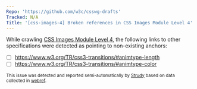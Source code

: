 ```yaml
---
Repo: 'https://github.com/w3c/csswg-drafts'
Tracked: N/A
Title: '[css-images-4] Broken references in CSS Images Module Level 4'
---
```


While crawling [CSS Images Module Level 4](https://drafts.csswg.org/css-images-4/), the following links to other specifications were detected as pointing to non-existing anchors:
* [ ] https://www.w3.org/TR/css3-transitions/#animtype-length
* [ ] https://www.w3.org/TR/css3-transitions/#animtype-color

<sub>This issue was detected and reported semi-automatically by [Strudy](https://github.com/w3c/strudy/) based on data collected in [webref](https://github.com/w3c/webref/).</sub>
